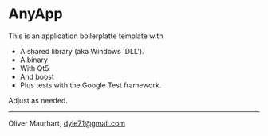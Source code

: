# AnyApp

This is an application boilerplatte template with

* A shared library (aka Windows 'DLL').
* A binary
* With Qt5
* And boost
* Plus tests with the Google Test framework.

Adjust as needed.


---
Oliver Maurhart, <dyle71@gmail.com>  
